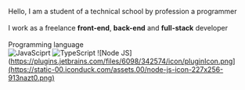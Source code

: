 Hello, I am a student of a technical school by profession a programmer <br>
<br>
I work as a freelance <b>front-end</b>, <b>back-end</b> and <b>full-stack</b> developer<br>
<br>
Programming language<br>
![JavaSciprt](https://upload.wikimedia.org/wikipedia/commons/thumb/6/6a/JavaScript-logo.png/640px-JavaScript-logo.png)
![TypeScript](https://upload.wikimedia.org/wikipedia/commons/thumb/4/4c/Typescript_logo_2020.svg/1200px-Typescript_logo_2020.svg.png)
![Node JS](https://plugins.jetbrains.com/files/6098/342574/icon/pluginIcon.png](https://static-00.iconduck.com/assets.00/node-js-icon-227x256-913nazt0.png)
